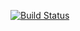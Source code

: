 [![Build Status](https://travis-ci.org/jobin-james/jira-docker.svg?branch=master)](https://travis-ci.org/jobin-james/jira-docker)
